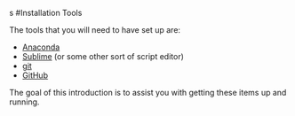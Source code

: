 s
#Installation Tools

The tools that you will need to have set up are:

* [Anaconda](https://www.continuum.io/downloads)
* [Sublime](http://www.sublimetext.com/) (or some other sort of script editor)
* [git](https://git-scm.com/) 
* [GitHub](https://github.com/)

The goal of this introduction is to assist you with getting these items up and running.  
